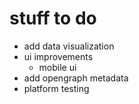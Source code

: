 # stuff to do

- add data visualization
- ui improvements
	- mobile ui
- add opengraph metadata
- platform testing
